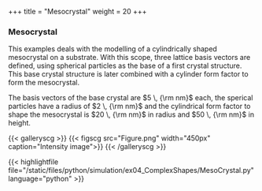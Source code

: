 +++
title = "Mesocrystal"
weight = 20
+++

### Mesocrystal

This examples deals with the modelling of a cylindrically shaped mesocrystal on a substrate.
With this scope, three lattice basis vectors are defined, using spherical particles as the base of a first crystal structure.
This base crystal structure is later combined with a cylinder form factor to form the mesocrystal. 

The basis vectors of the base crystal are $5 \, {\rm nm}$ each, the sperical particles have a radius of $2 \, {\rm nm}$ and the cylindrical form factor to shape the mesocrystal is $20 \, {\rm nm}$ in radius and $50 \, {\rm nm}$ in height.

{{< galleryscg >}}
{{< figscg src="Figure.png" width="450px" caption="Intensity image">}}
{{< /galleryscg >}}

{{< highlightfile file="/static/files/python/simulation/ex04_ComplexShapes/MesoCrystal.py" language="python" >}}
